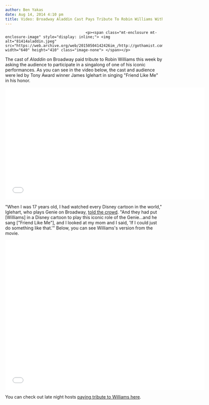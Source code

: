 ```yaml
---
author: Ben Yakas
date: Aug 14, 2014 4:10 pm
title: Video: Broadway Aladdin Cast Pays Tribute To Robin Williams With "Friend Like Me" Singalong
---
```


	
										<p><span class="mt-enclosure mt-enclosure-image" style="display: inline;"> <img alt="81414aladdin.jpeg" src="https://web.archive.org/web/20150504142426im_/http://gothamist.com/attachments/byakas/81414aladdin.jpeg" width="640" height="410" class="image-none"> </span></p>

<p>The cast of <em>Aladdin</em> on Broadway paid tribute to Robin Williams this week by asking the audience to participate in a singalong of one of his iconic performances. As you can see in the video below, the cast and audience were led by Tony Award winner James Iglehart in singing &quot;Friend Like Me&quot; in his honor. </p>

<p><iframe width="640" height="360" src="//web.archive.org/web/20150504142426if_/http://www.youtube.com/embed/-XiooG_Zrmc" frameborder="0" allowfullscreen></iframe></p>

<p>&quot;When I was 17 years old, I had watched every Disney cartoon in the world,&quot; Iglehart, who plays Genie on Broadway, <a href="https://web.archive.org/web/20150504142426/http://www.nydailynews.com/entertainment/theater-arts/robin-williams-honored-aladdin-cast-braodway-article-1.1903465">told the crowd</a>. &quot;And they had put [Williams] in a Disney cartoon to play this iconic role of the Genie&#x2026;and he sang [&quot;Friend Like Me&quot;], and I looked at my mom and I said, &apos;If I could just do something like that.&apos;&quot; Below, you can see Williams&apos;s version from the movie.</p>

<p><iframe width="640" height="480" src="//web.archive.org/web/20150504142426if_/http://www.youtube.com/embed/99Op1TaXmCw" frameborder="0" allowfullscreen></iframe></p>

<p>You can check out late night hosts <a href="https://web.archive.org/web/20150504142426/http://gothamist.com/2014/08/13/robin_williams_late_night_tribute.php">paying tribute to Williams here</a>.</p>					
										
									
				